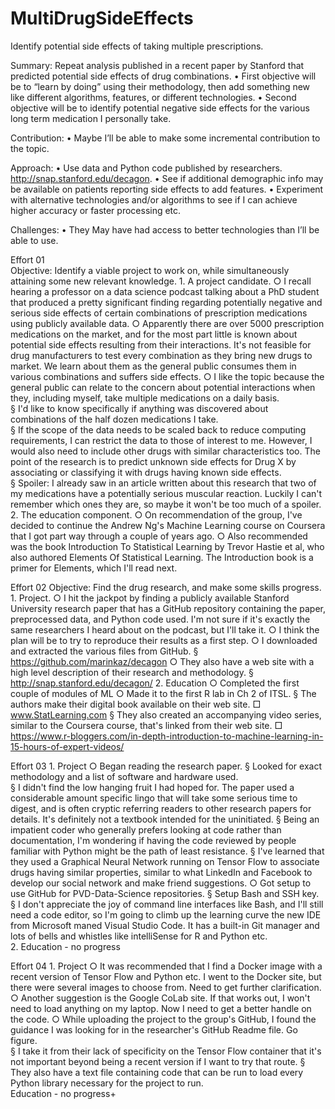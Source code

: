 # MultiDrugSideEffects
Identify potential side effects of taking multiple prescriptions. 

Summary: 
Repeat analysis published in a recent  paper by Stanford that predicted potential side effects of drug combinations. 
	• First objective will be to “learn by doing” using their methodology, then add something new like different algorithms, features, or different technologies.
	• Second objective will be to identify potential negative side effects for the various long term medication I personally take.

Contribution:
    • Maybe I’ll be able to make some incremental contribution to the topic. 
 
Approach:
	• Use data and Python code published by researchers. http://snap.stanford.edu/decagon.
	• See if additional demographic info may be available on patients reporting side effects to add features. 
	• Experiment with alternative technologies and/or algorithms to see if I can achieve higher accuracy or faster processing etc.

Challenges:
    • They May have had access to better technologies than I’ll be able to use.
 

Effort 01  
Objective: Identify a viable project to work on, while simultaneously attaining some new relevant knowledge.
	1. A project candidate.
		○ I recall hearing a professor on a data science podcast talking about a PhD student that produced a pretty significant finding regarding potentially negative and serious side effects of certain combinations of prescription medications using publicly available data. 
		○ Apparently there are over 5000 prescription medications on the market, and for the most part little is known about potential side effects resulting from their interactions. It's not feasible for drug manufacturers to test every combination as they bring new drugs to market.  We learn about them as the general public consumes them in various combinations and suffers side effects.
		○ I like the topic because the general public can relate to the concern about potential interactions when they, including myself, take multiple medications on a daily basis.  
			§ I'd like to know specifically if anything was discovered about combinations of the half dozen medications I take.  
			§ If the scope of the data needs to be scaled back to reduce computing requirements, I can restrict the data to those of interest to me. However, I would also need to include other drugs with similar characteristics too.  The point of the research is to predict unknown side effects for Drug X by associating or classifying it with drugs having known side effects.  
			§ Spoiler: I already saw in an article written about this research that two of my medications have a potentially serious muscular reaction.  Luckily I can't remember which ones they are, so maybe it won't be too much of a spoiler.
	2.  The education component.
		○ On recommendation of the group, I've decided to continue the Andrew Ng's Machine Learning course on Coursera that I got part way through a couple of years ago.
		○ Also recommended was the book Introduction To Statistical Learning by Trevor Hastie et al, who also authored Elements Of Statistical Learning.  The Introduction book is a primer for Elements, which I'll read next.  


Effort 02
Objective: Find the drug research, and make some skills progress. 
	1. Project.
		○ I hit the jackpot by finding a publicly available Stanford University research paper that has a GitHub repository containing the paper, preprocessed data, and Python code used.  I'm not sure if it's exactly the same researchers I heard about on the podcast, but I'll take it. 
		○ I think the plan will be to try to reproduce their results as a first step.
		○ I downloaded and extracted the various files from GitHub. 
			§ https://github.com/marinkaz/decagon 
		○ They also have a web site with a high level description of their research and methodology.
			§ http://snap.stanford.edu/decagon/
	2. Education
		○ Completed the first couple of modules of ML
		○ Made it to the first R lab in Ch 2 of ITSL. 
			§ The authors make their digital book available on their web site.
				□ www.StatLearning.com 
			§ They also created an accompanying video series, similar to the Coursera course, that's linked from their web site. 
				□ https://www.r-bloggers.com/in-depth-introduction-to-machine-learning-in-15-hours-of-expert-videos/
		

Effort 03
	1. Project 
		○ Began reading the research paper. 
			§ Looked for exact methodology and a list of software and hardware used.  
			§ I didn't find the low hanging fruit I had hoped for.  The paper used a considerable amount specific lingo that will take some serious time to digest, and is often cryptic referring readers to other research papers for details.  It's definitely not a textbook intended for the uninitiated.
			§ Being an impatient coder who generally prefers looking at code rather than documentation, I'm wondering if having the code reviewed by people familiar with Python might be the path of least resistance. 
			§ I've learned that they used a Graphical Neural Network running on Tensor Flow to associate drugs having similar properties, similar to what LinkedIn and Facebook to develop our social network and make friend suggestions. 
		○ Got setup to use GitHub for PVD-Data-Science repositories. 
			§ Setup Bash and SSH key.
			§ I don't appreciate the joy of command line interfaces like Bash, and I'll still need a code editor, so I'm going to climb up the learning curve the new IDE from Microsoft maned Visual Studio Code.  It has a built-in Git manager and lots of bells and whistles like intelliSense for R and Python etc.  
	2. Education - no progress


Effort 04
	1. Project
		○ It was recommended that I find a Docker image with a recent version of Tensor Flow and Python etc.  I went to the Docker site, but there were several images to choose from.  Need to get further clarification. 
		○ Another suggestion is the Google CoLab site.  If that works out, I won't need to load anything on my laptop.  Now I need to get a better handle on the code.
		○ While uploading the project to the group's GitHub, I found the guidance I was looking for in the researcher's GitHub Readme file.  Go figure.  
			§ I take it from their lack of specificity on the Tensor Flow container that it's not important beyond being a recent version if I want to try that route.
			§ They also have a text file containing code that can be run to load every Python library necessary for the project to run.   
Education - no progress+
